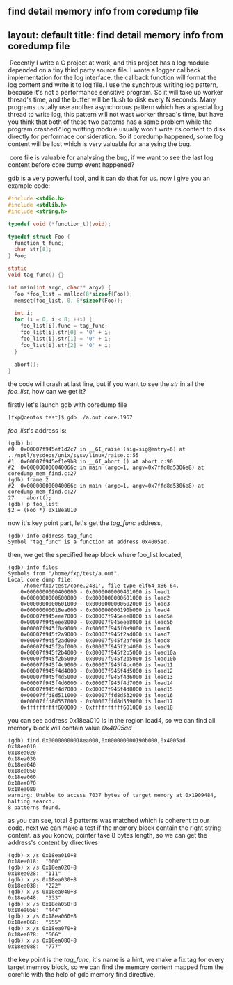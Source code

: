 find detail memory info from coredump file
---
layout: default
title: find detail memory info from coredump file
---
​	Recently I write a C project at work, and this project has a log module depended on a tiny third party source file. I wrote a logger callback implementation for the log interface.  the  callback function will format the log content and write it to log file.  I use the synchrous writing log pattern, because it's not a performance sensitive program. So it will take up worker thread's time, and the buffer will be flush to disk every N seconds. Many programs usually use another asynchorous pattern which has a special log thread to write log, this pattern will not wast worker thread's time, but have you think that both of these two patterns has a same problem while the program crashed? log writting module usually won't write its content to  disk directly for performace consideration. So if coredump happened, some log content will be lost which is very valuable for analysing the bug.

​	core file is valuable for analysing the bug, if we want to see the last log content before core dump event happened?

gdb is a very powerful tool, and it can do that for us. now I give you an example code:

```c
#include <stdio.h>
#include <stdlib.h>
#include <string.h>

typedef void (*function_t)(void);

typedef struct Foo {
  function_t func;
  char str[8];
} Foo;

static
void tag_func() {}

int main(int argc, char** argv) {
  Foo *foo_list = malloc(8*sizeof(Foo));
  memset(foo_list, 0, 8*sizeof(Foo));

  int i;
  for (i = 0; i < 8; ++i) {
    foo_list[i].func = tag_func;
    foo_list[i].str[0] = '0' + i;
    foo_list[i].str[1] = '0' + i;
    foo_list[i].str[2] = '0' + i;
  }

  abort();
}
```

the code will crash at last line, but if you want to see the *str* in all the *foo_list*, how can we get it?

firstly let's launch gdb with coredump file

```shell
[fxp@centos test]$ gdb ./a.out core.1967
```

*foo_list*'s address is:

```shell
(gdb) bt
#0  0x00007f945ef1d2c7 in __GI_raise (sig=sig@entry=6) at ../nptl/sysdeps/unix/sysv/linux/raise.c:55
#1  0x00007f945ef1e9b8 in __GI_abort () at abort.c:90
#2  0x000000000040066c in main (argc=1, argv=0x7ffd8d5306e8) at coredump_mem_find.c:27
(gdb) frame 2
#2  0x000000000040066c in main (argc=1, argv=0x7ffd8d5306e8) at coredump_mem_find.c:27
27	  abort();
(gdb) p foo_list 
$2 = (Foo *) 0x18ea010
```

now it's key point part, let's get the *tag_func* address,

```shell
(gdb) info address tag_func 
Symbol "tag_func" is a function at address 0x4005ad.
```

then, we get the specified heap block where foo_list located,

```shell
(gdb) info files 
Symbols from "/home/fxp/test/a.out".
Local core dump file:
	`/home/fxp/test/core.2481', file type elf64-x86-64.
	0x0000000000400000 - 0x0000000000401000 is load1
	0x0000000000600000 - 0x0000000000601000 is load2
	0x0000000000601000 - 0x0000000000602000 is load3
	0x00000000018ea000 - 0x000000000190b000 is load4
	0x00007f945eee7000 - 0x00007f945eee8000 is load5a
	0x00007f945eee8000 - 0x00007f945eee8000 is load5b
	0x00007f945f0a9000 - 0x00007f945f0a9000 is load6
	0x00007f945f2a9000 - 0x00007f945f2ad000 is load7
	0x00007f945f2ad000 - 0x00007f945f2af000 is load8
	0x00007f945f2af000 - 0x00007f945f2b4000 is load9
	0x00007f945f2b4000 - 0x00007f945f2b5000 is load10a
	0x00007f945f2b5000 - 0x00007f945f2b5000 is load10b
	0x00007f945f4c9000 - 0x00007f945f4cc000 is load11
	0x00007f945f4d4000 - 0x00007f945f4d5000 is load12
	0x00007f945f4d5000 - 0x00007f945f4d6000 is load13
	0x00007f945f4d6000 - 0x00007f945f4d7000 is load14
	0x00007f945f4d7000 - 0x00007f945f4d8000 is load15
	0x00007ffd8d511000 - 0x00007ffd8d532000 is load16
	0x00007ffd8d557000 - 0x00007ffd8d559000 is load17
	0xffffffffff600000 - 0xffffffffff601000 is load18
```

you can see address 0x18ea010 is in the region load4, so we can find all memory block will contain value *0x4005ad*

```shell
(gdb) find 0x00000000018ea000,0x000000000190b000,0x4005ad
0x18ea010
0x18ea020
0x18ea030
0x18ea040
0x18ea050
0x18ea060
0x18ea070
0x18ea080
warning: Unable to access 7037 bytes of target memory at 0x1909484, halting search.
8 patterns found.
```

as you can see, total 8 patterns was matched which is coherent to our code. next we can make a test if the memory block contain the right string content. as you konow, pointer take 8 bytes length, so we can get the address's content by directives

```shell
(gdb) x /s 0x18ea010+8
0x18ea018:	"000"
(gdb) x /s 0x18ea020+8
0x18ea028:	"111"
(gdb) x /s 0x18ea030+8
0x18ea038:	"222"
(gdb) x /s 0x18ea040+8
0x18ea048:	"333"
(gdb) x /s 0x18ea050+8
0x18ea058:	"444"
(gdb) x /s 0x18ea060+8
0x18ea068:	"555"
(gdb) x /s 0x18ea070+8
0x18ea078:	"666"
(gdb) x /s 0x18ea080+8
0x18ea088:	"777"
```

the key point is the *tag_func*, it's name is a hint, we make a fix tag for every target memroy block, so we can find the memory content mapped from the corefile with the help of gdb memory find directive.

